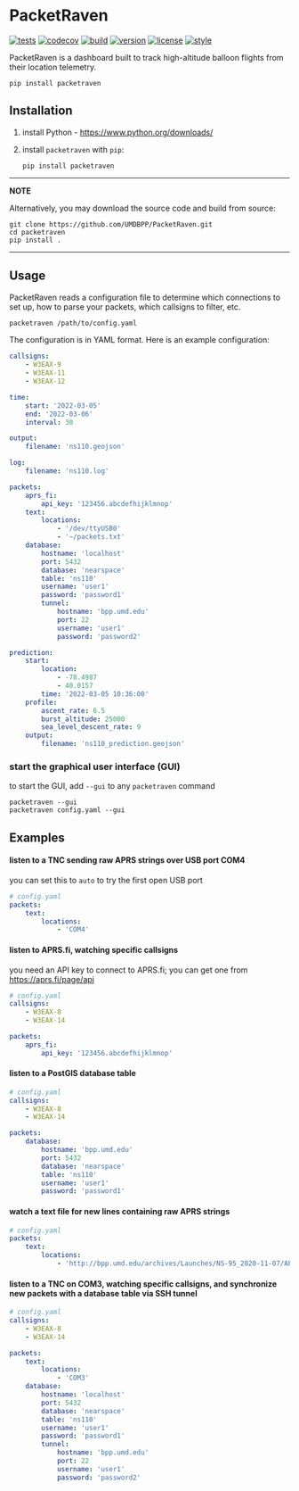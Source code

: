 # PacketRaven

[![tests](https://github.com/UMDBPP/PacketRaven/workflows/tests/badge.svg)](https://github.com/UMDBPP/PacketRaven/actions?query=workflow%3Atests)
[![codecov](https://codecov.io/gh/umdbpp/packetraven/branch/master/graph/badge.svg?token=SF5215DHUW)](https://codecov.io/gh/umdbpp/packetraven)
[![build](https://github.com/UMDBPP/PacketRaven/workflows/build/badge.svg)](https://github.com/UMDBPP/PacketRaven/actions?query=workflow%3Abuild)
[![version](https://img.shields.io/pypi/v/packetraven)](https://pypi.org/project/packetraven)
[![license](https://img.shields.io/github/license/umdbpp/packetraven)](https://opensource.org/licenses/MIT)
[![style](https://sourceforge.net/p/oitnb/code/ci/default/tree/_doc/_static/oitnb.svg?format=raw)](https://sourceforge.net/p/oitnb/code)

PacketRaven is a dashboard built to track high-altitude balloon flights from their location telemetry.

```shell
pip install packetraven
```

## Installation

1. install Python - https://www.python.org/downloads/

2. install `packetraven` with `pip`:
    ```
    pip install packetraven
    ```

---
**NOTE**

Alternatively, you may download the source code and build from source:

```shell
git clone https://github.com/UMDBPP/PacketRaven.git
cd packetraven
pip install .
```

---

## Usage

PacketRaven reads a configuration file to determine which connections to set up, how to parse your packets, which callsigns to filter, etc.

```bash
packetraven /path/to/config.yaml
```

The configuration is in YAML format. Here is an example configuration:

```yaml
callsigns:
    - W3EAX-9
    - W3EAX-11
    - W3EAX-12

time:
    start: '2022-03-05'
    end: '2022-03-06'
    interval: 30

output:
    filename: 'ns110.geojson'

log:
    filename: 'ns110.log'

packets:
    aprs_fi:
        api_key: '123456.abcdefhijklmnop'
    text:
        locations:
            - '/dev/ttyUSB0'
            - '~/packets.txt'
    database:
        hostname: 'localhost'
        port: 5432
        database: 'nearspace'
        table: 'ns110'
        username: 'user1'
        password: 'password1'
        tunnel:
            hostname: 'bpp.umd.edu'
            port: 22
            username: 'user1'
            password: 'password2'

prediction:
    start:
        location:
            - -78.4987
            - 40.0157
        time: '2022-03-05 10:36:00'
    profile:
        ascent_rate: 6.5
        burst_altitude: 25000
        sea_level_descent_rate: 9
    output:
        filename: 'ns110_prediction.geojson'
```

### start the graphical user interface (GUI)

to start the GUI, add `--gui` to any `packetraven` command

```shell
packetraven --gui
packetraven config.yaml --gui
```

## Examples

#### listen to a TNC sending raw APRS strings over USB port COM4

you can set this to `auto` to try the first open USB port

```yaml
# config.yaml
packets:
    text:
        locations:
            - 'COM4'
```

#### listen to APRS.fi, watching specific callsigns

you need an API key to connect to APRS.fi; you can get one from https://aprs.fi/page/api

```yaml
# config.yaml
callsigns:
    - W3EAX-8
    - W3EAX-14

packets:
    aprs_fi:
        api_key: '123456.abcdefhijklmnop'
```

#### listen to a PostGIS database table

```yaml
# config.yaml
callsigns:
    - W3EAX-8
    - W3EAX-14

packets:
    database:
        hostname: 'bpp.umd.edu'
        port: 5432
        database: 'nearspace'
        table: 'ns110'
        username: 'user1'
        password: 'password1'
```

#### watch a text file for new lines containing raw APRS strings

```yaml
# config.yaml
packets:
    text:
        locations:
            - 'http://bpp.umd.edu/archives/Launches/NS-95_2020-11-07/APRS/W3EAX-11/W3EAX-11_raw_NS95.txt'
```

#### listen to a TNC on COM3, watching specific callsigns, and synchronize new packets with a database table via SSH tunnel

```yaml
# config.yaml
callsigns:
    - W3EAX-8
    - W3EAX-14

packets:
    text:
        locations:
            - 'COM3'
    database:
        hostname: 'localhost'
        port: 5432
        database: 'nearspace'
        table: 'ns110'
        username: 'user1'
        password: 'password1'
        tunnel:
            hostname: 'bpp.umd.edu'
            port: 22
            username: 'user1'
            password: 'password2'
```




